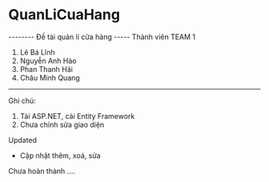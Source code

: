 # QuanLiCuaHang
-------- Đề tài quản lí cửa hàng -----
Thành viên TEAM 1
1. Lê Bá Lĩnh
2. Nguyễn Anh Hào
3. Phan Thanh Hải
4. Châu Minh Quang

-----------------------------
Ghi chú: 
1. Tải ASP.NET, cài Entity Framework
2. Chưa chỉnh sửa giao diện 



Updated
+ Cập nhật thêm, xoá, sửa

Chưa hoàn thành
....


